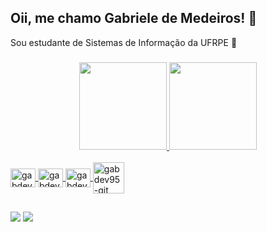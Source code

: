 ## Oii, me chamo Gabriele de Medeiros! 👋

Sou estudante de Sistemas de Informação da UFRPE 🌱 

###

<div align="center">
  <a href="https://github.com/gabdev95">
  <img height="140em" src="https://github-readme-stats.vercel.app/api?username=gabdev95&layout=compact&show_icons=true&hide=contribs,prs&cache_seconds=86400&theme=shades-of-purple&count_private=true"/>
  <img height="140em" src="https://github-readme-stats.vercel.app/api/top-langs/?username=gabdev95&layout=compact&langs_count=7&theme=shades-of-purple"/>
</div>

<!---
  Temas: yeblu; outrun
--> 

<div style="display: inline_block" align="left"><br>
  <img align="center" alt="gabdev95-html" height="30" width="40" src="https://cdn.jsdelivr.net/gh/devicons/devicon/icons/html5/html5-original-wordmark.svg" />
  <img align="center" alt="gabdev95-css" height="30" width="40" src="https://cdn.jsdelivr.net/gh/devicons/devicon/icons/css3/css3-original-wordmark.svg" />
  <img align="center" alt="gabdev95-js" height="30" width="40" src="https://cdn.jsdelivr.net/gh/devicons/devicon/icons/javascript/javascript-original.svg" />
  <img align="center" alt="gabdev95-git" height="50" width="50" src="https://cdn.jsdelivr.net/gh/devicons/devicon/icons/git/git-original-wordmark.svg" />
 <!--- <img align="center" alt="gabdev95-git" height="80" width="80" src="https://cdn.jsdelivr.net/gh/devicons/devicon/icons/nodejs/nodejs-original-wordmark.svg" />-->
 <!---  <img align="center" alt="gabdev95-angular" height="30" width="40" src="https://cdn.jsdelivr.net/gh/devicons/devicon/icons/angularjs/angularjs-original.svg" />-->
</div>

  ##
  
<div align="left">
  <a href="https://www.linkedin.com/in/dev-gabriele-de-medeiros/" target="_blank"><img src="https://img.shields.io/badge/LinkedIn-0077B5?style=for-the-badge&logo=linkedin&logoColor=white" target="_blank"></a>
 <a href = "mailto:gabriele.mdemedeiros@gmail.com"><img src="https://img.shields.io/badge/-Gmail-%23333?style=for-the-badge&logo=gmail&logoColor=white" target="_blank"></a>
 </div>
  
<!--- 
![Snake animation](https://github.com/gabdev95/gabdev95/blob/output/github-contribution-grid-snake.svg)
-->
